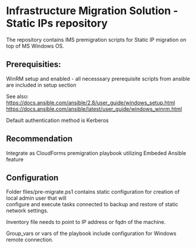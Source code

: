 # Infrastructure Migration Solution - Static IPs repository 

The repository contains IMS premigration scripts for Static IP migration on top of MS Windows OS.  

## Prerequisities:
WinRM setup and enabled - all necesssary prerequisite scripts from ansible are included in setup section  
  
See also:  
https://docs.ansible.com/ansible/2.8/user_guide/windows_setup.html  
https://docs.ansible.com/ansible/latest/user_guide/windows_winrm.html  
  
Default authentication method is Kerberos  

## Recommendation
Integrate as CloudForms premigration playbook utilizing Embeded Ansible feature  

## Configuration
Folder files/pre-migrate.ps1 contains static configuration for creation of local admin user that will  
configure and execute tasks connected to backup and restore of static network settings.  
  
Inventory file needs to point to IP address or fqdn of the machine.  
  
Group_vars or vars of the playbook include configuration for Windows remote connection.

